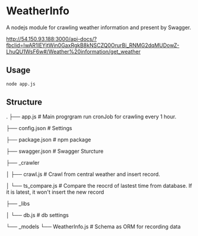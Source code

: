 # WeatherInfo

A nodejs module for crawling weather information and present by Swagger.

http://54.150.93.188:3000/api-docs/?fbclid=IwAR1lEYjtWin0GaxRgkB8kNSCZQ0OrurBi_RNMG2dqMUDowZ-LhuQU1WsF6w#/Weather%20information/get_weather

## Usage 

```
node app.js
```

## Structure
.
├── app.js  # Main progrgram run cronJob for crawling every 1 hour.

├── config.json # Settings

├── package.json  # npm package

├── swagger.json  # Swagger Sturcture

├── _crawler

│   ├── crawl.js  # Crawl from central weather and insert record.

│   └── ts_compare.js # Compare the reocrd of lastest time from database. If it is latest, it won't insert the new record

├── _libs

│   └── db.js # db settings

└── _models
    └── WeatherInfo.js # Schema as ORM for recording data
    
